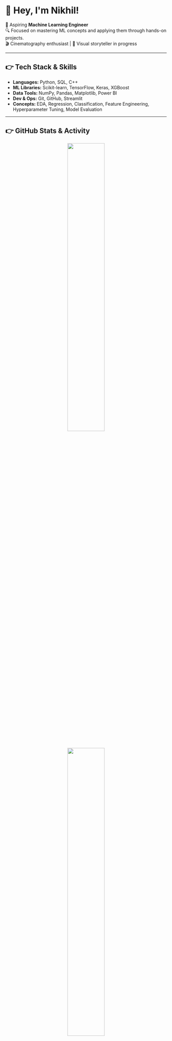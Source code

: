 # 👋 Hey, I'm Nikhil!

🎯 Aspiring **Machine Learning Engineer**  
🔍 Focused on mastering ML concepts and applying them through hands-on projects.  
🎬 Cinematography enthusiast | 📸 Visual storyteller in progress

---

## 👉 Tech Stack & Skills

- **Languages:** Python, SQL, C++
- **ML Libraries:** Scikit-learn, TensorFlow, Keras, XGBoost
- **Data Tools:** NumPy, Pandas, Matplotlib, Power BI
- **Dev & Ops:** Git, GitHub, Streamlit
- **Concepts:** EDA, Regression, Classification, Feature Engineering, Hyperparameter Tuning, Model Evaluation
 

---

## 👉 GitHub Stats & Activity

<p align="center">
  <img src="https://github-readme-stats.vercel.app/api?username=dev-nikhil02&show_icons=true&theme=radical&count_private=true" width="48%" />
</p>

<p align="center">
  <img src="https://github-readme-stats.vercel.app/api/top-langs/?username=dev-nikhil02&layout=compact&theme=radical" width="48%" />
</p>

---

## 👉 Connect with Me

-  [LinkedIn](https://www.linkedin.com/in/nikhil-agarwal-b7780b222/)
-  [GitHub](https://github.com/dev-nikhil02)

---

“Build models. Tell stories. Make impact.” 
Let’s connect and build together 🚀
